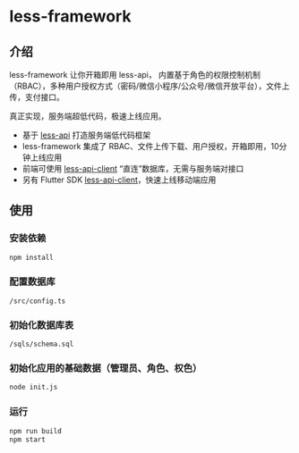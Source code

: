 # less-framework

## 介绍

less-framework 让你开箱即用 less-api， 内置基于角色的权限控制机制（RBAC），多种用户授权方式（密码/微信小程序/公众号/微信开放平台），文件上传，支付接口。

真正实现，服务端超低代码，极速上线应用。

- 基于 [less-api](https://github.com/Maslow/less-api) 打造服务端低代码框架
- less-framework 集成了 RBAC、文件上传下载、用户授权，开箱即用，10分钟上线应用
- 前端可使用 [less-api-client](https://github.com/Maslow/less-api-client-js) “直连”数据库，无需与服务端对接口
- 另有 Flutter SDK [less-api-client](https://github.com/Maslow/less-api-client-dart)，快速上线移动端应用

## 使用
### 安装依赖
```sh
npm install
```

### 配置数据库
 `/src/config.ts`

### 初始化数据库表

`/sqls/schema.sql`
### 初始化应用的基础数据（管理员、角色、权色）

```sh
node init.js
```

### 运行

```sh
npm run build
npm start
```